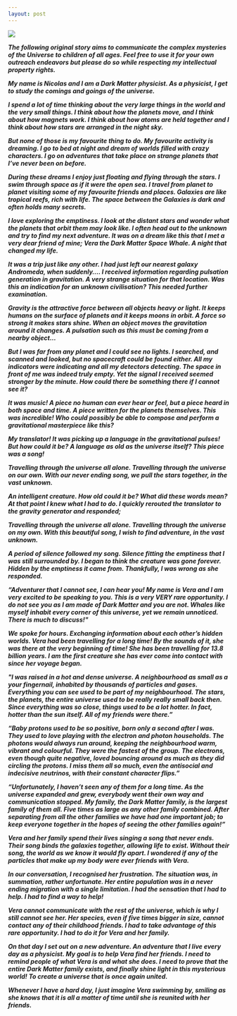 ```yaml
---
layout: post
---
```

<img src="{{ site.baseurl }}/images/Vera.png" class="fit image">

<b><em> The following original story aims to communicate the complex mysteries of the Universe to children of all ages. Feel free to use it for your own outreach endeavors but please do so while respecting my intellectual property rights. 

My name is Nicolas and I am a Dark Matter physicist. As a physicist, I get to study the comings and goings of the universe.

I spend a lot of time thinking about the very large things in the world and the very small things. I think about how the planets move, and I think about how magnets work. I think about how atoms are held together and I think about how stars are arranged in the night sky.

But none of those is my favourite thing to do. My favourite activity is dreaming. I go to bed at night and dream of worlds filled with crazy characters. I go on adventures that take place on strange planets that I’ve never been on before.

During these dreams I enjoy just floating and flying through the stars. I swim through space as if it were the open sea. I travel from planet to planet visiting some of my favourite friends and places. Galaxies are like tropical reefs, rich with life. The space between the Galaxies is dark and often holds many secrets.

I love exploring the emptiness. I look at the distant stars and wonder what the planets that orbit them may look like. I often head out to the unknown and try to find my next adventure. It was on a dream like this that I met a very dear friend of mine; Vera the Dark Matter Space Whale. A night that changed my life.

It was a trip just like any other. I had just left our nearest galaxy Andromeda, when suddenly….
I received information regarding pulsation generation in gravitation. A very strange situation for that location. Was this an indication for an unknown civilisation? This needed further examination.

Gravity is the attractive force between all objects heavy or light. It keeps humans on the surface of planets and it keeps moons in orbit. A force so strong it makes stars shine. When an object moves the gravitation around it changes. A pulsation such as this must be coming from a nearby object…

But I was far from any planet and I could see no lights. I searched, and scanned and looked, but no spacecraft could be found either. All my indicators were indicating and all my detectors detecting. The space in front of me was indeed truly empty. Yet the signal I received seemed stronger by the minute.  How could there be something there if I cannot see it?

It was music! A piece no human can ever hear or feel, but a piece heard in both space and time. A piece written for the planets themselves. This was incredible! Who could possibly be able to compose and perform a gravitational masterpiece like this?

My translator! It was picking up a language in the gravitational pulses! But how could it be? A language as old as the universe itself? This piece was a song!

Travelling through the universe all alone.
Travelling through the universe on our own.
With our never ending song, we pull the stars together,
in the vast unknown.

An intelligent creature. How old could it be? What did these words mean? At that point I knew what I had to do. I quickly rerouted the translator to the gravity generator and responded;

Travelling through the universe all alone.
Travelling through the universe on my own.
With this beautiful song, I wish to find adventure,
in the vast unknown.

A period of silence followed my song. Silence fitting the emptiness that I was still surrounded by. I began to think the creature was gone forever. Hidden by the emptiness it came from. Thankfully, I was wrong as she responded.

“Adventurer that I cannot see, I can hear you! My name is Vera and I am very excited to be speaking to you. This is a very VERY rare opportunity. I do not see you as I am made of Dark Matter and you are not. Whales like myself inhabit every corner of this universe, yet we remain unnoticed. There is much to discuss!"

We spoke for hours. Exchanging information about each other’s hidden worlds. Vera had been travelling for a long time! By the sounds of it, she was there at the very beginning of time! She has been travelling for 13.8 billion years. I am the first creature she has ever come into contact with since her voyage began.

"I was raised in a hot and dense universe. A neighbourhood as small as a your fingernail, inhabited by thousands of particles and gases. Everything you can see used to be part of my neighbourhood. The stars, the planets, the entire universe used to be really really small back then. Since everything was so close, things used to be a lot hotter. In fact, hotter than the sun itself. All of my friends were there.”

“Baby protons used to be so positive, born only a second after I was. They used to love playing with the electron and photon households. The photons would always run around, keeping the neighbourhood warm, vibrant and colourful.  They were the fastest of the group. The electrons, even though quite negative, loved bouncing around as much as they did circling the protons. I miss them all so much, even the antisocial and indecisive neutrinos, with their constant character flips.”

“Unfortunately, I haven’t seen any of them for a long time. As the universe expanded and grew, everybody went their own way and communication stopped. My family, the Dark Matter family, is the largest family of them all. Five times as large as any other family combined. After separating from all the other families we have had one important job; to keep everyone together in the hopes of seeing the other families again!”

Vera and her family spend their lives singing a song that never ends. Their song binds the galaxies together, allowing life to exist. Without their song, the world as we know it would fly apart. I wondered if any of the particles that make up my body were ever friends with Vera.

In our conversation, I recognised her frustration. The situation was, in summation, rather unfortunate. Her entire population was in a never ending migration with a single limitation. I had the sensation that I had to help. I had to find a way to help!

Vera cannot communicate with the rest of the universe, which is why I still cannot see her. Her species, even if five times bigger in size, cannot contact any of their childhood friends. I had to take advantage of this rare opportunity. I had to do it for Vera and her family.

On that day I set out on a new adventure. An adventure that I live every day as a physicist. My goal is to help Vera find her friends. I need to remind people of what Vera is and what she does. I need to prove that the entire Dark Matter family exists, and finally shine light in this mysterious world! To create a universe that is once again united.

Whenever I have a hard day, I just imagine Vera swimming by, smiling as she knows that it is all a matter of time until she is reunited with her friends.
